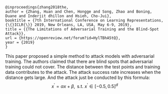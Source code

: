 ```
@inproceedings{zhang2018the,
author = {Zhang, Huan and Chen, Hongge and Song, Zhao and Boning, Duane and Inderjit dhillon and Hsieh, Cho-Jui},
booktitle = {7th International Conference on Learning Representations, {\{}ICLR{\}} 2019, New Orleans, LA, USA, May 6-9, 2019},
title = {{The Limitations of Adversarial Training and the Blind-Spot Attack}},
url = {https://openreview.net/forum?id=HylTBhA5tQ},
year = {2019}
}
```
This paper proposed a simple method to attack models with adversarial training. The authors claimed that there are blind spots that adversarial training could not cover. The distance between the test points and training data contributes to the attack. The attack success rate increases when the distance gets large. And the attack just be conducted by this formula:
$$
x^{\prime}=\alpha x+\beta, \text { s.t. } x^{\prime} \in[-0.5,0.5]^{d}
$$